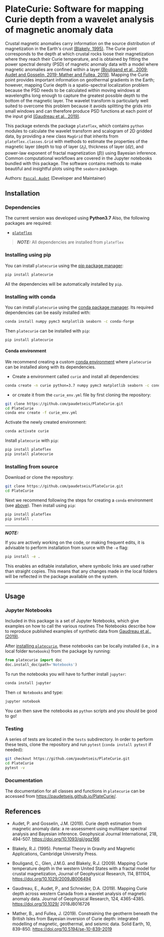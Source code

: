 # PlateCurie: Software for mapping Curie depth from a wavelet analysis of magnetic anomaly data

<!-- ![](./plateflex/examples/picture/tws_logo.png)
 -->
Crustal magnetic anomalies carry information on the source distribution of magnetization
in the Earth's crust [(Blakely, 1995)](#references). 
The Curie point corresponds to the depth at which crustal rocks loose
their magnetization where they reach their Curie temperature, and is obtained by fitting
the power spectral density (PSD) of magnetic anomaly data with a model where magnetic anomalies
are confined within a layer 
[(Bouligand et al., 2009; Audet and Gosselin, 2019; Mather and Fullea, 2019)](#references). 
Mapping the Curie point provides important information on 
geothermal gradients in the Earth; however, mapping Curie depth is a spatio-spectral 
localization problem because the PSD needs to be calculated within moving windows at 
wavelengths long enough to capture the greatest possible depth to the bottom of the
magnetic layer. The wavelet transform is particularly well suited to overcome 
this problem because it avoids splitting the grids into small windows and can therefore 
produce PSD functions at each point of the input grid [(Gaudreau et al., 2019)](#references).

This package extends the package `plateflex`, which contains `python` modules to calculate 
the wavelet transform and scalogram of 2D gridded data, by providing a new class 
`MagGrid` that inherits from `plateflex.classes.Grid` with methods to estimate the properties
of the magnetic layer (depth to top of layer (<i>z<sub>t</sub></i>), thickness
of layer (<i>dz</i>), and power-law exponent of fractal magnetization (<i>&beta;</i>))
using Bayesian inference. Common computational workflows are covered in the Jupyter 
notebooks bundled with this package. The software contains methods to make beautiful and
insightful plots using the `seaborn` package.

Authors: [`Pascal Audet`](https://www.uogeophysics.com/authors/admin/) (Developer and Maintainer)

## Installation

### Dependencies

The current version was developed using **Python3.7**
Also, the following packages are required:

- [`plateflex`](https://github.com/paudetseis/PlateFlex)

> **_NOTE:_**  All dependencies are installed from `plateflex`

### Installing using pip

You can install `platecurie` using the [pip package manager](https://pypi.org/project/pip/):

```bash
pip install platecurie
```
All the dependencies will be automatically installed by `pip`.

### Installing with conda

You can install `platecurie` using the [conda package manager](https://conda.io).
Its required dependencies can be easily installed with:

```bash
conda install numpy pymc3 matplotlib seaborn -c conda-forge
```

Then `platecurie` can be installed with `pip`:

```bash
pip install platecurie
```

#### Conda environment

We recommend creating a custom 
[conda environment](https://conda.io/docs/user-guide/tasks/manage-environments.html)
where `platecurie` can be installed along with its dependencies. 

- Create a environment called `curie` and install all dependencies:

```bash
conda create -n curie python=3.7 numpy pymc3 matplotlib seaborn -c conda-forge
```

- or create it from the `curie_env.yml` file by first cloning the repository:

```bash
git clone https://github.com/paudetseis/PlateCurie.git
cd PlateCurie
conda env create -f curie_env.yml
```

Activate the newly created environment:

```bash
conda activate curie
```

Install `platecurie` with `pip`:

```bash
pip install plateflex
pip install platecurie
```

### Installing from source

Download or clone the repository:
```bash
git clone https://github.com/paudetseis/PlateCurie.git
cd PlateCurie
```

Next we recommend following the steps for creating a `conda` environment (see [above](#conda-environment)). Then install using `pip`:

```bash
pip install plateflex
pip install .
``` 

---
**_NOTE:_**

If you are actively working on the code, or making frequent edits, it is advisable to perform 
installation from source with the `-e` flag: 

```bash
pip install -e .
```

This enables an editable installation, where symbolic links are used rather than straight 
copies. This means that any changes made in the local folders will be reflected in the 
package available on the system.

---

## Usage 

### Jupyter Notebooks

Included in this package is a set of Jupyter Notebooks, which give examples on how to call the various routines 
The Notebooks describe how to reproduce published examples of synthetic data from [Gaudreau et al., (2019)](#references).

<!-- - [sim_obs_Audet2016.ipynb](./plateflex/examples/Notebooks/sim_obs_Audet2016.ipynb): Example plane wave seismograms and P receiver functions for OBS data from [Audet (2016)](#Audet).
- [sim_Prfs_Porter2011.ipynb](./plateflex/examples/Notebooks/sim_Prfs_Porter2011.ipynb): Example P receiver functions from [Porter et al. (2011)](#Porter)
- [sim_SKS.ipynb](./plateflex/examples/Notebooks/sim_SKS.ipynb): Example plane wave seismograms for SKS splitting studies.
 -->
After [installing `platecurie`](#installation), these notebooks can be locally installed (i.e., in a local folder `Notebooks`) from the package by running:

```python
from platecurie import doc
doc.install_doc(path='Notebooks')
```

To run the notebooks you will have to further install `jupyter`:

```bash
conda install jupyter
```

Then ```cd Notebooks``` and type:

```bash
jupyter notebook
```

You can then save the notebooks as `python` scripts and you should be good to go!

### Testing

A series of tests are located in the ``tests`` subdirectory. In order to perform these tests, clone the repository and run `pytest` (`conda install pytest` if needed):

```bash
git checkout https://github.com/paudetseis/PlateCurie.git
cd PlateCurie
pytest -v
```

### Documentation

The documentation for all classes and functions in `platecurie` can be accessed from https://paudetseis.github.io/PlateCurie/.

## References

- Audet, P. and Gosselin, J.M. (2019). Curie depth estimation from magnetic anomaly data: a re-assessment using multitaper spectral analysis and Bayesian inference. Geophysical Journal International, 218, 494-507. https://doi.org/10.1093/gji/ggz166

- Blakely, R.J. (1995). Potential Theory in Gravity and Magnetic Applications, Cambridge University Press.

- Bouligand, C., Glen, J.M.G. and Blakely, R.J. (2009). Mapping Curie temperature depth in the western United States with a fractal model for crustal magnetization, Journal of Geophysical Research, 114, B11104, https://doi.org/10.1029/2009JB006494

- Gaudreau, E., Audet, P., and Schneider, D.A. (2019). Mapping Curie depth across western Canada from a wavelet analysis of magnetic anomaly data. Journal of Geophysical Research, 124, 4365-4385. https://doi.org/10.1029/
2018JB016726

- Mather, B., and Fullea, J. (2019). Constraining the geotherm beneath the British Isles from Bayesian inversion of Curie depth: integrated modelling of magnetic, geothermal, and seismic data. Solid Earth, 10, 839-850. https://doi.org/10.5194/se-10-839-2019
